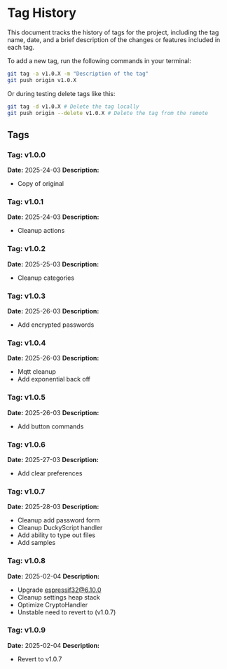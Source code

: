 # Tag History

This document tracks the history of tags for the project, including the tag name, date, and a brief description of the changes or features included in each tag.

To add a new tag, run the following commands in your terminal:

```bash
git tag -a v1.0.X -m "Description of the tag"
git push origin v1.0.X
```

Or during testing delete tags like this:

```bash
git tag -d v1.0.X # Delete the tag locally
git push origin --delete v1.0.X # Delete the tag from the remote
```
## Tags

### Tag: v1.0.0
**Date:** 2025-24-03
**Description:**  
- Copy of original

### Tag: v1.0.1
**Date:** 2025-24-03
**Description:**  
- Cleanup actions

### Tag: v1.0.2
**Date:** 2025-25-03
**Description:**  
- Cleanup categories

### Tag: v1.0.3
**Date:** 2025-26-03
**Description:**
- Add encrypted passwords

### Tag: v1.0.4
**Date:** 2025-26-03
**Description:**
- Mqtt cleanup
- Add exponential back off

### Tag: v1.0.5
**Date:** 2025-26-03
**Description:**
- Add button commands

### Tag: v1.0.6
**Date:** 2025-27-03
**Description:**
- Add clear preferences

### Tag: v1.0.7
**Date:** 2025-28-03
**Description:**
- Cleanup add password form
- Cleanup DuckyScript handler
- Add ability to type out files
- Add samples

### Tag: v1.0.8
**Date:** 2025-02-04
**Description:**
- Upgrade espressif32@6.10.0
- Cleanup settings heap stack
- Optimize CryptoHandler
- Unstable need to revert to (v1.0.7)

### Tag: v1.0.9
**Date:** 2025-02-04
**Description:**
- Revert to v1.0.7
